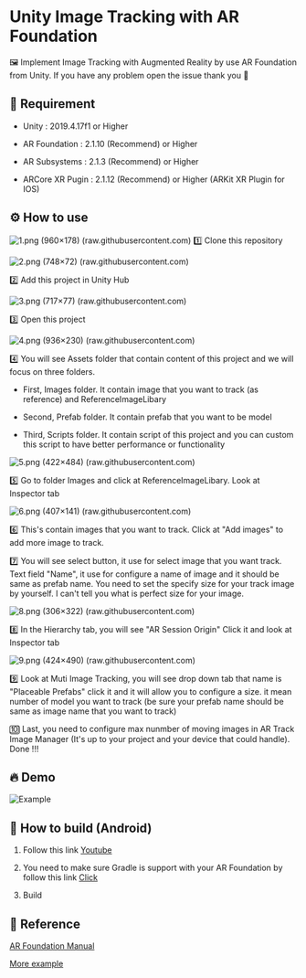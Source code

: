 
  

# Unity Image Tracking with AR Foundation

  

:framed_picture: Implement Image Tracking with Augmented Reality by use AR Foundation from Unity. If you have any problem open the issue thank you :pray:

  
  

## :pushpin: Requirement

  

- Unity : 2019.4.17f1 or Higher

  

- AR Foundation : 2.1.10 (Recommend) or Higher

  

- AR Subsystems : 2.1.3 (Recommend) or Higher

  

- ARCore XR Pugin : 2.1.12 (Recommend) or Higher (ARKit XR Plugin for IOS)

  
  

## :gear: How to use


![1.png (960×178) (raw.githubusercontent.com)](https://raw.githubusercontent.com/RTae/Unity_ImageTracking/main/Example/1.png)
:one: Clone this repository

 ![2.png (748×72) (raw.githubusercontent.com)](https://raw.githubusercontent.com/RTae/Unity_ImageTracking/main/Example/2.png)

:two: Add this project in Unity Hub

 ![3.png (717×77) (raw.githubusercontent.com)](https://raw.githubusercontent.com/RTae/Unity_ImageTracking/main/Example/3.png)

:three: Open this project

 ![4.png (936×230) (raw.githubusercontent.com)](https://raw.githubusercontent.com/RTae/Unity_ImageTracking/main/Example/4.png)

:four: You will see Assets folder that contain content of this project and we will focus on three folders.

  

- First, Images folder. It contain image that you want to track (as reference) and ReferenceImageLibary

  

- Second, Prefab folder. It contain prefab that you want to be model

  

- Third, Scripts folder. It contain script of this project and you can custom this script to have better performance or functionality

![5.png (422×484) (raw.githubusercontent.com)](https://raw.githubusercontent.com/RTae/Unity_ImageTracking/main/Example/5.png)

:five: Go to folder Images and click at ReferenceImageLibary. Look at Inspector tab

![6.png (407×141) (raw.githubusercontent.com)](https://raw.githubusercontent.com/RTae/Unity_ImageTracking/main/Example/6.png)

:six: This's contain images that you want to track. Click at "Add images" to add more image to track.



:seven: You will see select button, it use for select image that you want track. Text field "Name", it use for configure a name of image and it should be same as prefab name. You need to set the specify size for your track image by yourself. I can't tell you what is perfect size for your image.

![8.png (306×322) (raw.githubusercontent.com)](https://raw.githubusercontent.com/RTae/Unity_ImageTracking/main/Example/8.png)  

:eight: In the Hierarchy tab, you will see "AR Session Origin" Click it and look at Inspector tab

 ![9.png (424×490) (raw.githubusercontent.com)](https://raw.githubusercontent.com/RTae/Unity_ImageTracking/main/Example/9.png)

:nine: Look at Muti Image Tracking, you will see drop down tab that name is "Placeable Prefabs" click it and it will allow you to configure a size. it mean number of model you want to track (be sure your prefab name should be same as image name that you want to track)

  

:keycap_ten: Last, you need to configure max nunmber of moving images in AR Track Image Manager (It's up to your project and your device that could handle). Done !!!

## :fire: Demo
![Example](https://github.com/RTae/Unity_ARFoundation_ImageTracking/blob/main/Example/Example.gif)


## :hammer: How to build (Android)

1) Follow this link [Youtube](https://www.youtube.com/watch?v=0mpsiO2lCx0)

2) You need to make sure Gradle is support with your AR Foundation by follow this link [Click](https://developers.google.com/ar/develop/unity/android-11-build)

3) Build

  

## :blue_book: Reference

[AR Foundation Manual](https://docs.unity3d.com/Packages/com.unity.xr.arfoundation@4.1/manual/index.html)

[More example](https://github.com/Unity-Technologies/arfoundation-samples)
